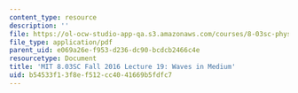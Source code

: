 ```yaml
---
content_type: resource
description: ''
file: https://ol-ocw-studio-app-qa.s3.amazonaws.com/courses/8-03sc-physics-iii-vibrations-and-waves-fall-2016/b54533f13f8ef512cc4041669b5fdfc7_MIT8_03SCF16_Lec19.pdf
file_type: application/pdf
parent_uid: e069a26e-f953-d236-dc90-bcdcb2466c4e
resourcetype: Document
title: 'MIT 8.03SC Fall 2016 Lecture 19: Waves in Medium'
uid: b54533f1-3f8e-f512-cc40-41669b5fdfc7
---
```

